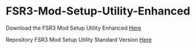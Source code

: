 # FSR3-Mod-Setup-Utility-Enhanced
Download the  FSR3 Mod Setup Utility Enhanced [Here](https://sharemods.com/0050lmbgqjrl/FSR3_v2.3.rar.html)

Repository FSR3 Mod Setup Utility Standard Version [Here](https://github.com/P4TOLINO06/FSR3.0-Mod-Setup-Utility)
 